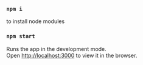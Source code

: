 ### `npm i`

to install node modules

### `npm start`

Runs the app in the development mode.\
Open [http://localhost:3000](http://localhost:3000) to view it in the browser.
